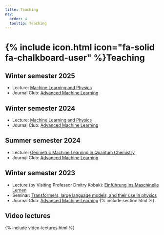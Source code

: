 ```yaml
---
title: Teaching
nav:
  order: 4
  tooltip: Teaching
---
```


# {% include icon.html icon="fa-solid fa-chalkboard-user" %}Teaching

## Winter semester 2025

* Lecture: [Machine Learning and Physics](25w/mlph/)
* Journal Club: [Advanced Machine Learning](journal-club/)

## Winter semester 2024

* Lecture: [Machine Learning and Physics](24w/mlph/)
* Journal Club: [Advanced Machine Learning](journal-club/)

## Summer semester 2024 

* Lecture: [Geometric Machine Learning in Quantum Chemistry](24s/gmlqc/)
* Journal Club: [Advanced Machine Learning](journal-club/)

## Winter semester 2023

* Lecture (by Visiting Professor Dmitry Kobak): [Einführung ins Maschinelle Lernen](https://dkobak.github.io/teaching/einfuehrung-ins-ml/)
* Seminar: [Transformers, large language models, and their use in physics](https://dkobak.github.io/teaching/transformers-llm-seminar/)
* Journal Club: [Advanced Machine Learning](journal-club/)
{% include section.html %}

## Video lectures

{% include video-lectures.html %}
 
